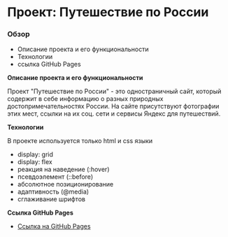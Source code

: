 # Проект: Путешествие по России

### Обзор
* Описание проекта и его функциональности
* Технологии
* ссылка GitHub Pages

**Описание проекта и его функциональности**

Проект "Путешествие по России" - это одностраничный сайт, который содержит в себе информацию о разных природных достопримечательностях России. На сайте присутствуют фотографии этих мест, ссылки на их соц. сети и сервисы Яндекс для путешествий.

**Технологии**

В проекте используется только html и css языки
* display: grid
* display: flex
* реакция на наведение (:hover)
* псевдоэлемент (::before)
* абсолютное позиционирование
* адаптивность (@media)
* сглаживание шрифтов

**Ссылка GitHub Pages**

* [Ссылка на GitHub Pages](https://meduscode.github.io/russian-travel/)
